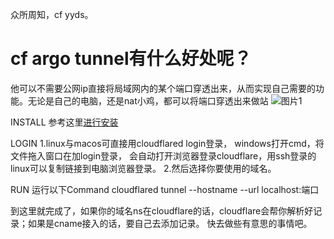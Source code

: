 众所周知，cf yyds。

# cf argo tunnel有什么好处呢？

他可以不需要公网ip直接将局域网内的某个端口穿透出来，从而实现自己需要的功能。无论是自己的电脑，还是nat小鸡，都可以将端口穿透出来做站
![图片1](https://img.ovo.gs/uploads/2021/02/20210125212521.png '图片1')


INSTALL
参考这里[进行安装](https://developers.cloudflare.com/cloudflare-one/connections/connect-apps/install-and-setup/installation)

LOGIN
1.linux与macos可直接用cloudflared login登录，
windows打开cmd，将文件拖入窗口在加login登录，
会自动打开浏览器登录cloudflare，用ssh登录的linux可以复制链接到电脑浏览器登录。
2.然后选择你要使用的域名。

RUN
运行以下Command
cloudflared tunnel --hostname <tunnelDomain> --url localhost:端口

到这里就完成了，如果你的域名ns在cloudflare的话，cloudflare会帮你解析好记录；如果是cname接入的话，要自己去添加记录。
快去做些有意思的事情吧。